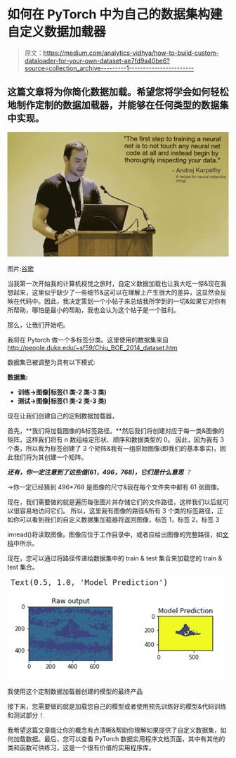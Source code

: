 # 如何在 PyTorch 中为自己的数据集构建自定义数据加载器

> 原文：<https://medium.com/analytics-vidhya/how-to-build-custom-dataloader-for-your-own-dataset-ae7fd9a40be6?source=collection_archive---------1----------------------->

## 这篇文章将为你简化数据加载。希望您将学会如何轻松地制作定制的数据加载器，并能够在任何类型的数据集中实现。

![](img/ef01448f74760308d9f62979fc9b427f.png)

图片:[谷歌](https://www.google.com/url?sa=i&rct=j&q=&esrc=s&source=images&cd=&ved=2ahUKEwjCq5Ge_KPkAhUnIbcAHQdkAe4QjRx6BAgBEAQ&url=https%3A%2F%2Fslideslive.com%2F38917690%2Fmultitask-learning-in-the-wilderness&psig=AOvVaw0VNdt9Ejig18GAFXnXGxe5&ust=1567026896623996)

当我第一次开始我的计算机视觉之旅时，自定义数据加载也让我大吃一惊&现在我想起来，这里似乎缺少了一些细节&这可以在理解上产生很大的差异，这显然会反映在代码中。因此，我决定策划一个小帖子来总结我所学到的一切&如果它对你有所帮助，哪怕是最小的帮助，我也会认为这个帖子是一个胜利。

那么，让我们开始吧。

我将在 Pytorch 做一个多标签分类。这里使用的数据集来自 http://people.duke.edu/~sf59/Chiu_BOE_2014_dataset.htm

数据集已被调整为具有以下模式:

**数据集:**

*   **训练→图像|标签(1 类-2 类-3 类)**
*   **测试→图像|标签(1 类-2 类-3 类)**

现在让我们创建自己的定制数据加载器，

首先，**我们将加载图像的&标签路径。**然后我们将创建对应于每一类&图像的矩阵，这样我们将有 n 数组给定形状、顺序和数据类型的 0。
因此，因为我有 3 个类，所以我为标签创建了 3 个矩阵&我有一组原始图像(即我们的基本事实)，因此我们将为其创建一个矩阵。

***还有，你一定注意到了这些值(61，496，768)，它们是什么意思*** *？*

→你一定已经猜到 496*768 是图像的尺寸&我在每个文件夹中都有 61 张图像。

现在，我们需要做的就是遍历每张图片并存储它们的文件路径，这样我们以后就可以很容易地访问它们。
所以，这里我有图像的路径&所有 3 个类的标签路径，正如你可以看到我们的自定义数据集加载器将返回图像，标签 1，标签 2，标签 3

imread()将读取图像。图像应位于工作目录中，或者应给出图像的完整路径，如[文档](https://docs.opencv.org/3.0-beta/doc/py_tutorials/py_gui/py_image_display/py_image_display.html)中所示。

现在，您可以通过将路径传递给数据集中的 train & test 集合来加载您的 train & test 集合。

![](img/15061f5a5a432480c97f5fd924ed9fac.png)

我使用这个定制数据加载器创建的模型的最终产品

接下来，您需要做的就是加载您自己的模型或者使用预先训练好的模型&代码训练和测试部分！

我希望这篇文章能让你的概念有点清晰&帮助你理解如果提供了自定义数据集，如何加载数据。最后，您可以查看 PyTorch 数据实用程序文档页面，其中有其他的类和函数可供练习，这是一个很有价值的实用程序库。
